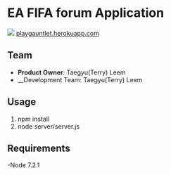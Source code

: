 # EA FIFA forum Application


<img src="https://s3-us-west-1.amazonaws.com/fifatalk/appImages/fifatalk-cover-0.png" width="" height="">
<a href="https://fifa-talk.herokuapp.com" target="_blank">playgauntlet.herokuapp.com<a/>

## Team

  - __Product Owner__: Taegyu(Terry) Leem
  - __Development Team: Taegyu(Terry) Leem

## Usage

1. npm install 
3. node server/server.js

## Requirements

-Node 7.2.1
